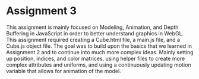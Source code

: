 # Assignment 3

This assignment is mainly focused on Modeling, Animation, and Depth Buffering in JavaScript in order to better understand graphics in WebGL. This assignment required creating a Cube.html file, a main.js file, and a Cube.js object file. The goal was to build upon the basics that we learned in Assignment 2 and to continue into much more complex ideas. Mainly setting up position, indices, and color matrices, using helper files to create more complex attributes and uniforms, and using a continuously updating motion variable that allows for animation of the model.
